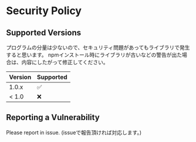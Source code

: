 # Security Policy

## Supported Versions

プログラムの分量は少ないので、セキュリティ問題があってもライブラリで発生すると思います。
npmインストール時にライブラリが古いなどの警告が出た場合は、内容にしたがって修正してください。

| Version | Supported          |
| ------- | ------------------ |
| 1.0.x   | :white_check_mark: |
| < 1.0   | :x:                |

## Reporting a Vulnerability

Please report in issue.
(issueで報告頂ければ対応します。)
